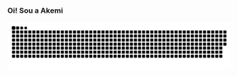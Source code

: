 ### Oi! Sou a Akemi 

![Snake animation](https://github.com/andressaakemih/andressaakemih/blob/output/github-contribution-grid-snake.svg)
